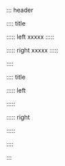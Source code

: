 
::: header

:::: title

::::: left
xxxxx
:::::

::::: right
xxxxx
:::::

::::


:::: title

::::: left


:::::

::::: right


:::::

::::

::: 
